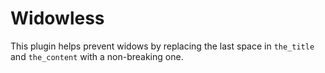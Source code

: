 # Widowless

This plugin helps prevent widows by replacing the last space in `the_title` and `the_content` with a non-breaking one.
